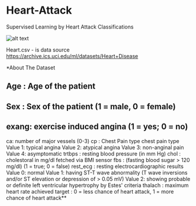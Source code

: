 # Heart-Attack
Supervised Learning by  Heart Attack Classifications

![alt text](https://upload.wikimedia.org/wikipedia/commons/thumb/e/e5/Diagram_of_the_human_heart_%28cropped%29.svg/611px-Diagram_of_the_human_heart_%28cropped%29.svg.png)

Heart.csv - is data source https://archive.ics.uci.edu/ml/datasets/Heart+Disease 


*About The Dataset
## Age : Age of the patient
## Sex : Sex of the patient (1 = male, 0 = female)
## exang: exercise induced angina (1 = yes; 0 = no)
ca: number of major vessels (0-3)
cp : Chest Pain type chest pain type
Value 1: typical angina
Value 2: atypical angina
Value 3: non-anginal pain
Value 4: asymptomatic
trtbps : resting blood pressure (in mm Hg)
chol : cholestoral in mg/dl fetched via BMI sensor
fbs : (fasting blood sugar > 120 mg/dl) (1 = true; 0 = false)
rest_ecg : resting electrocardiographic results
Value 0: normal
Value 1: having ST-T wave abnormality (T wave inversions and/or ST elevation or depression of > 0.05 mV)
Value 2: showing probable or definite left ventricular hypertrophy by Estes' criteria
thalach : maximum heart rate achieved
target : 0 = less chance of heart attack, 1 = more chance of heart attack**
